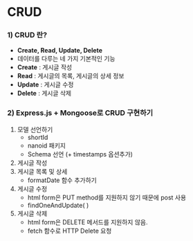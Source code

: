 # CRUD
### 1) CRUD 란?
- <b>Create, Read, Update, Delete</b>
- 데이터를 다루는 네 가지 기본적인 기능
- <b>Create</b> : 게시글 작성
- <b>Read</b> : 게시글의 목록, 게시글의 상세 정보
- <b>Update</b> : 게시글 수정
- <b>Delete</b> : 게시글 삭제

### 2) Express.js + Mongoose로 CRUD 구현하기
1. 모델 선언하기
   - shortId
   - nanoid 패키지
   - Schema 선언 (+ timestamps 옵션추가)
2. 게시글 작성
3. 게시글 목록 및 상세
   - formatDate 함수 추가하기
4. 게시글 수정
   - html form은 PUT method를 지원하지 않기 때문에 post 사용
   - findOneAndUpdate( )
5. 게시글 삭제
   - html form은 DELETE 메서드를 지원하지 않음.
   - fetch 함수로 HTTP Delete 요청